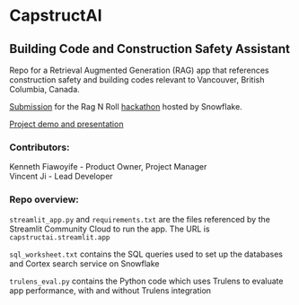 # CapstructAI
## Building Code and Construction Safety Assistant

Repo for a Retrieval Augmented Generation (RAG) app that references construction safety and building codes relevant to Vancouver, British Columbia, Canada.  
  
[Submission](SUBMISSION_LINK) for the Rag N Roll [hackathon](https://snowflake-mistral-rag.devpost.com/?utm_source=devpost&utm_medium=alert&utm_campaign=20241122_allinterest) hosted by Snowflake.

[Project demo and presentation](https://youtu.be/4VeNttm9grU)

### Contributors:  
Kenneth Fiawoyife - Product Owner, Project Manager  
Vincent Ji - Lead Developer  

### Repo overview:

`streamlit_app.py` and `requirements.txt` are the files referenced by the Streamlit Community Cloud to run the app. The URL is `capstructai.streamlit.app`

`sql_worksheet.txt` contains the SQL queries used to set up the databases and Cortex search service on Snowflake

`trulens_eval.py` contains the Python code which uses Trulens to evaluate app performance, with and without Trulens integration
